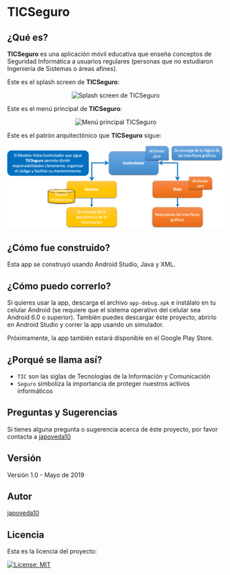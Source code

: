 # TICSeguro

## ¿Qué es?

**TICSeguro** es una aplicación móvil educativa que enseña conceptos de Seguridad Informática a usuarios regulares (personas que no estudiaron Ingeniería de Sistemas o áreas afines).

Este es el splash screen de **TICSeguro**:

<p align="center">
  <img alt="Splash screen de TICSeguro" src="https://github.com/JulioPoveda/TICSeguro/blob/master/images/TICSeguro_splash_screen.png?raw=true" height="500" width="300">
</p>

Este es el menú principal de **TICSeguro**:

<p align="center">
  <img alt="Menú principal TICSeguro" src="https://github.com/JulioPoveda/TICSeguro/blob/master/images/TICSeguro_main_menu.png?raw=true" height="500" width="300">
</p>

Este es el patrón arquitectónico que **TICSeguro** sigue:

<p align="center">
  <img alt="Patrón Arquitectónico Modelo Vista Controlador de TICSeguro" src="https://raw.githubusercontent.com/JulioPoveda/TICSeguro/master/images/PATRON_ARQUITECTONICO.png">
</p>

## ¿Cómo fue construido?

Esta app se construyó usando Android Studio, Java y XML.

## ¿Cómo puedo correrlo?

Si quieres usar la app, descarga el archivo `app-debug.apk` e instálalo en tu celular Android (se requiere que el sistema operativo del celular sea Android 6.0 o superior). También puedes descargar éste proyecto, abrirlo en Android Studio y correr la app usando un simulador.

Próximamente, la app también estará disponible en el Google Play Store.

## ¿Porqué se llama así?

* ```TIC``` son las siglas de Tecnologías de la Información y Comunicación
* ```Seguro``` simboliza la importancia de proteger nuestros activos informáticos

## Preguntas y Sugerencias

Si tienes alguna pregunta o sugerencia acerca de éste proyecto, por favor contacta a [japoveda10](mailto:ja.poveda10@uniandes.edu.co)

## Versión

Versión 1.0 - Mayo de 2019

## Autor

[japoveda10](https://github.com/japoveda10)

## Licencia

Esta es la licencia del proyecto:

[![License: MIT](https://img.shields.io/badge/License-MIT-yellow.svg)](https://opensource.org/licenses/MIT)
